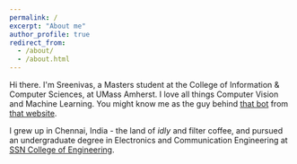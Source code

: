 ```yaml
---
permalink: /
excerpt: "About me"
author_profile: true
redirect_from: 
  - /about/
  - /about.html
---
```


Hi there. I'm Sreenivas, a Masters student at the College of Information & Computer Sciences, at UMass Amherst. I love all things Computer Vision and Machine Learning. You might know me as the guy behind [that bot](http://reddit.com/u/riskyclickerbot) from [that website](http://reddit.com).

I grew up in Chennai, India - the land of _idly_ and filter coffee, and pursued an undergraduate degree in Electronics and Communication Engineering at [SSN College of Engineering](http://www.ssn.edu.in/).
